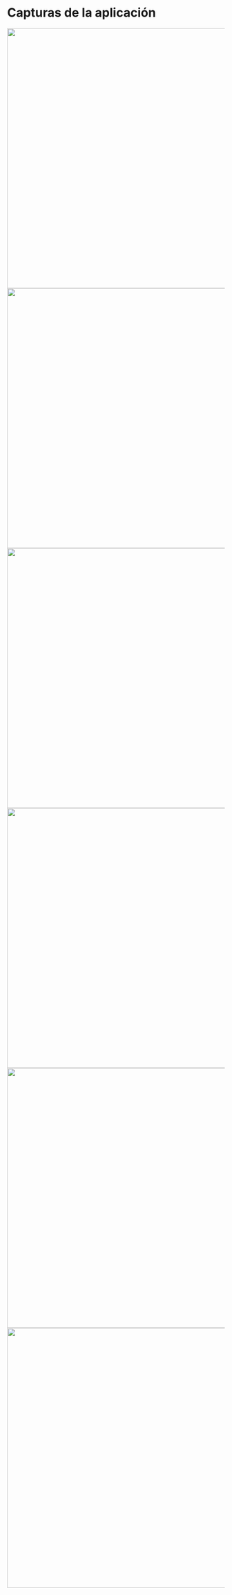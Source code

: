 # Capturas de la aplicación

<img src="screenshots/01.png" width="600"/>
<img src="screenshots/02.png" width="600"/>
<img src="screenshots/03.png" width="600"/>
<img src="screenshots/04.png" width="600"/>
<img src="screenshots/05.png" width="600"/>
<img src="screenshots/06.png" width="600"/>